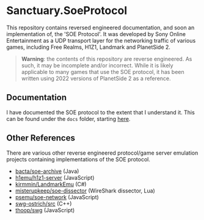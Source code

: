 # Sanctuary.SoeProtocol

This repository contains reversed engineered documentation, and soon an implementation of, the
'SOE Protocol'. It was developed by Sony Online Entertainment as a UDP transport layer for the
networking traffic of various games, including Free Realms, H1Z1, Landmark and PlanetSide 2.

> **Warning**: the contents of this repository are reverse engineered. As such, it may be
> incomplete and/or incorrect. While it is likely applicable to many games that use the SOE
> protocol, it has been written using 2022 versions of PlanetSide 2 as a reference.

## Documentation

I have documented the SOE protocol to the extent that I understand it. This can be found under the
`docs` folder, starting [here](./docs/index.md).

## Other References

There are various other reverse engineered protocol/game server emulation projects containing
implementations of the SOE protocol.

- [bacta/soe-archive](https://github.com/bacta/soe-archive) (Java)
- [h1emu/h1z1-server](https://github.com/H1emu/h1z1-server) (JavaScript)
- [kirmmin/LandmarkEmu](https://github.com/kirmmin/LandmarkEmu) (C#)
- [misterupkeep/soe-dissector](https://github.com/misterupkeep/soe-dissector) (WireShark dissector, Lua)
- [psemu/soe-network](https://github.com/psemu/soe-network/) (JavaScript)
- [swg-ostrich/src](https://github.com/swg-ostrich/src/tree/master/external/3rd/library/soePlatform/ChatAPI/utils/UdpLibrary) (C++)
- [thoop/swg](https://github.com/thoop/swg) (JavaScript)